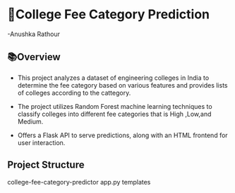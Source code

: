 # 🏫College Fee Category Prediction

-Anushka Rathour

## 📚Overview

* This project analyzes a dataset of engineering colleges in India to determine the fee category based on various features and provides lists of colleges according to the cattegory.

* The project utilizes Random Forest machine learning techniques to classify colleges into different fee categories that is High ,Low,and Medium. 

* Offers a Flask API to serve predictions, along with an HTML frontend for user interaction.

## Project Structure
 college-fee-category-predictor
 app.py
 templates



